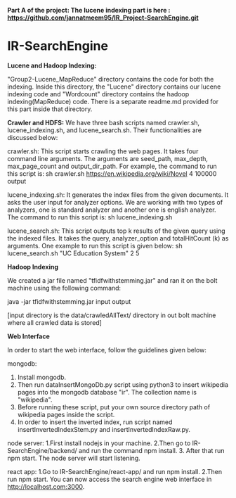 

**Part A of the project: The lucene indexing part is here : https://github.com/jannatmeem95/IR_Project-SearchEngine.git**



# IR-SearchEngine

**Lucene and Hadoop Indexing:**

"Group2-Lucene_MapReduce" directory contains the code for both the indexing. Inside this directory, the "Lucene" directory contains our lucene indexing code and "Wordcount" directory contains the hadoop indexing(MapReduce) code. There is a separate readme.md provided for this part inside that directory.

**Crawler and HDFS:**
We have three bash scripts named crawler.sh, lucene_indexing.sh, and lucene_search.sh. Their functionalities are discussed below:

crawler.sh: This script starts crawling the web pages. It takes four command line arguments. The arguments are seed_path, max_depth, max_page_count and output_dir_path. For example, the command to run this script is:
	sh crawler.sh https://en.wikipedia.org/wiki/Novel 4 100000 output
	
lucene_indexing.sh: It generates the index files from the given documents. It asks the user input for analyzer options. We are working with two types of analyzers, one is standard analyzer and another one is english analyzer. The command to run this script is:
	sh lucene_indexing.sh
	
lucene_search.sh: This script outputs top k results of the given query using the indexed files. It takes the query, analyzer_option and totalHitCount (k) as arguments. One example to run this script is given below:
	sh lucene_search.sh "UC Education System" 2 5
	

**Hadoop Indexing**

We created a jar file named "tfidfwithstemming.jar" and ran it on the bolt machine using the following command: 

java -jar tfidfwithstemming.jar input output

[input directory is the data/crawledAllText/ directory in out bolt machine where all crawled data is stored]
	
**Web Interface**

In order to start the web interface, follow the guidelines given below:

mongodb: 
1. Install mongodb. 
2. Then run dataInsertMongoDb.py script using python3 to insert wikipedia pages into the mongodb database "ir". The collection name is "wikipedia". 
3. Before running these script, put your own source directory path of wikipedia pages inside the script. 
4. In order to insert the inverted index, run script named insertInvertedIndexStem.py and insertInvertedIndexRaw.py.

node server: 
1.First install nodejs in your machine. 
2.Then go to IR-SearchEngine/backend/ and run the command npm install. 
3. After that run npm start. The node server will start listening.

react app: 
1.Go to IR-SearchEngine/react-app/ and run npm install. 
2.Then run npm start. You can now access the search engine web interface in http://localhost.com:3000.

